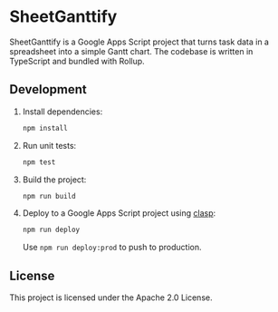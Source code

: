 # SheetGanttify

SheetGanttify is a Google Apps Script project that turns task data in a spreadsheet into a simple Gantt chart. The codebase is written in TypeScript and bundled with Rollup.

## Development

1. Install dependencies:
   ```sh
   npm install
   ```
2. Run unit tests:
   ```sh
   npm test
   ```
3. Build the project:
   ```sh
   npm run build
   ```
4. Deploy to a Google Apps Script project using [clasp](https://github.com/google/clasp):
   ```sh
   npm run deploy
   ```
   Use `npm run deploy:prod` to push to production.

## License

This project is licensed under the Apache 2.0 License.
